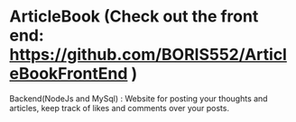# ArticleBook (Check out the front end: https://github.com/BORIS552/ArticleBookFrontEnd )
Backend(NodeJs and MySql) : Website for posting your thoughts and articles, keep track of likes and comments over your posts. 
